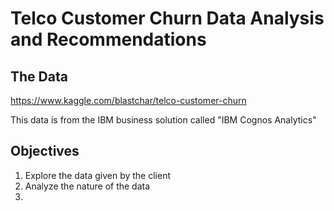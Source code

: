 # Telco Customer Churn Data Analysis and Recommendations

## The Data
https://www.kaggle.com/blastchar/telco-customer-churn

This data is from the IBM business solution called "IBM Cognos Analytics"

## Objectives
1. Explore the data given by the client
2. Analyze the nature of the data
3. 

